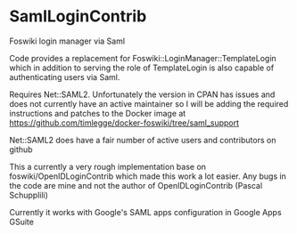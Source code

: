# SamlLoginContrib
Foswiki login manager via Saml

Code provides a replacement for Foswiki::LoginManager::TemplateLogin which in addition
to serving the role of TemplateLogin is also capable of authenticating users via
Saml.

Requires Net::SAML2. Unfortunately the version in CPAN has issues and does not currently 
have an active maintainer so I will be adding the required instructions and patches to
the Docker image at https://github.com/timlegge/docker-foswiki/tree/saml_support

Net::SAML2 does have a fair number of active users and contributors on github

This a currently a very rough implementation base on foswiki/OpenIDLoginContrib 
which made this work a lot easier.  Any bugs in the code are mine and not the author of 
OpenIDLoginContrib (Pascal Schupplili)

Currently it works with Google's SAML apps configuration in Google Apps GSuite
